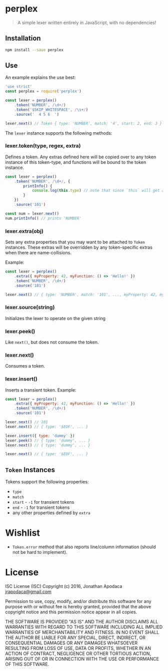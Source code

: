 perplex
=======

> A simple lexer written entirely in JavaScript, with no dependencies!

## Installation

```sh
npm install --save perplex
```

## Use

An example explains the use best:

```js
'use strict'
const perplex = require('perplex')

const lexer = perplex()
	.token('NUMBER', /\d+/)
	.token('$SKIP_WHITESPACE', /\s+/)
	.source('  4 5 6  ')

lexer.next() // Token { type: 'NUMBER', match: '4', start: 2, end: 3 }
```

The `lexer` instance supports the following methods:


### lexer.token(type, regex, extra)

Defines a token.  Any extras defined here will be copied over to any token instance of this token-type, and functions will be bound to the token instance.

```js
const lexer = perplex()
	.token('NUMBER', /\d+/, {
		printInfo() {
			console.log(this.type) // note that since `this` will get auto-bound to the token instance, `printInfo` cannot be a lambda
		}
	})
	.source('101')

const num = lexer.next()
num.printInfo() // prints 'NUMBER'
```

### lexer.extra(obj)

Sets any extra properties that you may want to be attached to `Token` instances.  These extras will be overridden by any token-specific extras when there are name-collisions.

Example:

```js
const lexer = perplex()
	.extra({ myProperty: 42, myFunction: () => 'Hello!' })
	.token('NUMBER', /\d+/)
	.source('101')

lexer.next() // { type: 'NUMBER', match: '101', ..., myProperty: 42, myFunction: ... }
```

### lexer.source(string)

Initializes the lexer to operate on the given string

### lexer.peek()

Like `next()`, but does not consume the token.

### lexer.next()

Consumes a token.

### lexer.insert()

Inserts a transient token.  Example:

```js
const lexer = perplex()
	.extra({ myProperty: 42, myFunction: () => 'Hello!' })
	.token('NUMBER', /\d+/)
	.source('101')

lexer.next() // 101
lexer.next() // { type: '$EOF', ... }

lexer.insert({ type: 'dummy' })
lexer.peek() // { type: 'dummy', ... }
lexer.next() // { type: 'dummy', ... }

lexer.next() // { type: '$EOF', ... }
```

## `Token` Instances

Tokens support the following properties:

* `type`
* `match`
* `start` - `-1` for transient tokens
* `end` - `-1` for transient tokens
* any other properties defined by `extra`

# Wishlist

* `Token.error` method that also reports line/column information (should not be hard to implement).

# License

ISC License (ISC)
Copyright (c) 2016, Jonathan Apodaca <jrapodaca@gmail.com>

Permission to use, copy, modify, and/or distribute this software for any purpose with or without fee is hereby granted, provided that the above copyright notice and this permission notice appear in all copies.

THE SOFTWARE IS PROVIDED "AS IS" AND THE AUTHOR DISCLAIMS ALL WARRANTIES WITH REGARD TO THIS SOFTWARE INCLUDING ALL IMPLIED WARRANTIES OF MERCHANTABILITY AND FITNESS. IN NO EVENT SHALL THE AUTHOR BE LIABLE FOR ANY SPECIAL, DIRECT, INDIRECT, OR CONSEQUENTIAL DAMAGES OR ANY DAMAGES WHATSOEVER RESULTING FROM LOSS OF USE, DATA OR PROFITS, WHETHER IN AN ACTION OF CONTRACT, NEGLIGENCE OR OTHER TORTIOUS ACTION, ARISING OUT OF OR IN CONNECTION WITH THE USE OR PERFORMANCE OF THIS SOFTWARE.
